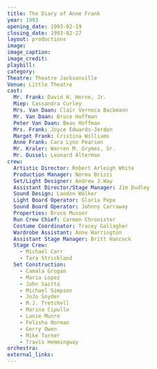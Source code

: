 ```yaml
---
title: The Diary of Anne Frank
year: 1993
opening_date: 1993-02-19
closing_date: 1993-02-27
layout: productions
image:
image_caption:
image_credit:
playbill: 
category: 
Theatre: Theatre Jacksonville
Venue: Little Theatre
cast:
  Mr. Frank: David H. Horne, Jr.
  Miep: Cassandra Curley
  Mrs. Van Daan: Clair Vernoca Backmann
  Mr. Van Daan: Bruce Hoffman
  Peter Van Daan: Beau Hoffman
  Mrs. Frank: Joyce Edwards-Jerden
  Margot Frank: Cristina Williams
  Anne Frank: Cara Lynn Pearson
  Mr. Kraler: Warren M. Grymes, Sr.
  Mr. Dussel: Leonard Alterman
crew:
  Artistic Director: Robert Arleigh White
  Production Manager: Norma Brizzi
  Set/Light Designer: Andrew J.Way
  Assistant Director/Stage Manager: Jim Dudley
  Sound Design: Landon Walker
  Light Board Operator: Gloria Pepe
  Sound Board Operator: Johnny Carraway
  Properties: Bruce Musser
  Run Crew Chief: Carmen Chronister
  Costume Coordinator: Tracey Gallagher
  Wardrobe Assistant: Anne Harrington
  Assistant Stage Manager: Britt Hancock
  Stage Crew: 
    - Michael Carr
    - Tara Strickland
  Set Construction: 
    - Camala Grogan
    - Maria Lopez
    - John Saitta
    - Michael Simpson
    - JoJo Snyder
    - M.J. Tretchell
    - Marina Cipullo
    - Lanie Munro
    - Felisha Norman
    - Gerry Owen
    - Mike Turner
    - Travis Hemmingway
orchestra:
external_links:
---
```

